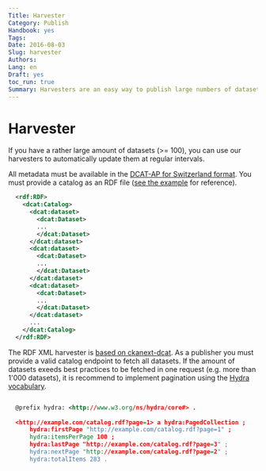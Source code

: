```yaml
---
Title: Harvester
Category: Publish
Handbook: yes
Tags:
Date: 2016-08-03
Slug: harvester
Authors:
Lang: en
Draft: yes
toc_run: true
Summary: Harvesters are an easy way to publish large numbers of datasets. The only requirement is to have metadata available in the DCAT-AP Switzerland format via a URL.
---
```


<a name="harvester"></a>
# Harvester

If you have a rather large amount of datasets (>= 100), you can use our harvesters to automatically update them at regular intervals.

All metadata must be available in the [DCAT-AP for Switzerland format](/en/library/ch-dcat-ap). You must provide a catalog as an RDF file ([see the example](/samples/ogdch_dcatap_import.rdf) for reference).

```xml
  <rdf:RDF>
    <dcat:Catalog>
      <dcat:dataset>
        <dcat:Dataset>
        ...
        </dcat:Dataset>
      </dcat:dataset>
      <dcat:dataset>
        <dcat:Dataset>
        ...
        </dcat:Dataset>
      </dcat:dataset>
      <dcat:dataset>
        <dcat:Dataset>
        ...
        </dcat:Dataset>
      </dcat:dataset>
      ...
    </dcat:Catalog>
  </rdf:RDF>
```

The RDF XML harvester is [based on ckanext-dcat](https://github.com/ckan/ckanext-dcat#rdf-dcat-harvester>). As a publisher you must provide a valid catalog endpoint to fetch all datasets.
If the amount of datasets exeeds best practices to be fetched in one request (e.g. more than 1'000 datasets), it is recommend to implement pagination using the [Hydra vocabulary](http://www.w3.org/ns/hydra/spec/latest/core/).

```xml

  @prefix hydra: <http://www.w3.org/ns/hydra/core#> .
  
  <http://example.com/catalog.rdf?page=1> a hydra:PagedCollection ;
      hydra:firstPage "http://example.com/catalog.rdf?page=1" ;
      hydra:itemsPerPage 100 ;
      hydra:lastPage "http://example.com/catalog.rdf?page=3" ;
      hydra:nextPage "http://example.com/catalog.rdf?page=2" ;
      hydra:totalItems 283 .
```

